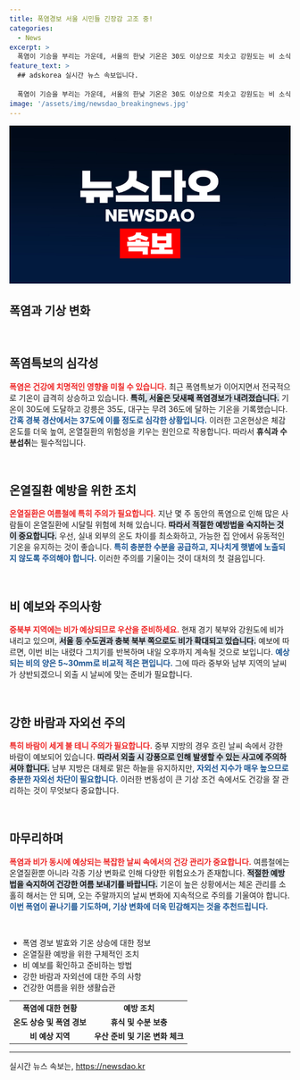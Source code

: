 ```yaml
---
title: 폭염경보 서울 시민들 긴장감 고조 중!
categories:
  - News
excerpt: >
  폭염이 기승을 부리는 가운데, 서울의 한낮 기온은 30도 이상으로 치솟고 강원도는 비 소식! 온열질환 예방을 위해 충분한 휴식과 수분 섭취가 필수입니다. 더위와 비가 뒤섞인 날씨 속, 주의가 필요합니다!
feature_text: >
  ## adskorea 실시간 뉴스 속보입니다.

  폭염이 기승을 부리는 가운데, 서울의 한낮 기온은 30도 이상으로 치솟고 강원도는 비 소식! 온열질환 예방을 위해 충분한 휴식과 수분 섭취가 필수입니다. 더위와 비가 뒤섞인 날씨 속, 주의가 필요합니다!
image: '/assets/img/newsdao_breakingnews.jpg'
---
```


<p><img src="/assets/img/newsdao_breakingnews.jpg" alt="adskorea 속보" /></p>

<h2 data-ke-size="size26">폭염과 기상 변화</h2>

<p data-ke-size="size16">&nbsp;</p>

<h2 data-ke-size="size26">폭염특보의 심각성</h2>

<p><b><span style="color: #ee2323;">폭염은 건강에 치명적인 영향을 미칠 수 있습니다.</span></b> 최근 폭염특보가 이어지면서 전국적으로 기온이 급격히 상승하고 있습니다. <b><span style="background-color: #21538527;">특히, 서울은 닷새째 폭염경보가 내려졌습니다.</span></b> 기온이 30도에 도달하고 강릉은 35도, 대구는 무려 36도에 달하는 기온을 기록했습니다. <b><span style="color: #1a5490;">간혹 경북 경산에서는 37도에 이를 정도로 심각한 상황입니다.</span></b> 이러한 고온현상은 체감온도를 더욱 높여, 온열질환의 위험성을 키우는 원인으로 작용합니다. 따라서 <b>휴식과 수분섭취</b>는 필수적입니다.</p>

<p data-ke-size="size16">&nbsp;</p>

<h2 data-ke-size="size26">온열질환 예방을 위한 조치</h2>

<p><b><span style="color: #ee2323;">온열질환은 여름철에 특히 주의가 필요합니다.</span></b> 지난 몇 주 동안의 폭염으로 인해 많은 사람들이 온열질환에 시달릴 위험에 처해 있습니다. <b><span style="background-color: #21538527;">따라서 적절한 예방법을 숙지하는 것이 중요합니다.</span></b> 우선, 실내 외부의 온도 차이를 최소화하고, 가능한 집 안에서 유동적인 기온을 유지하는 것이 좋습니다. <b><span style="color: #1a5490;">특히 충분한 수분을 공급하고, 지나치게 햇볕에 노출되지 않도록 주의해야 합니다.</span></b> 이러한 주의를 기울이는 것이 대처의 첫 걸음입니다.</p>

<p data-ke-size="size16">&nbsp;</p>

<h2 data-ke-size="size26">비 예보와 주의사항</h2>

<p><b><span style="color: #ee2323;">중북부 지역에는 비가 예상되므로 우산을 준비하세요.</span></b> 현재 경기 북부와 강원도에 비가 내리고 있으며, <b><span style="background-color: #21538527;">서울 등 수도권과 충북 북부 쪽으로도 비가 확대되고 있습니다.</span></b> 예보에 따르면, 이번 비는 내렸다 그치기를 반복하며 내일 오후까지 계속될 것으로 보입니다. <b><span style="color: #1a5490;">예상되는 비의 양은 5~30mm로 비교적 적은 편입니다.</span></b> 그에 따라 중부와 남부 지역의 날씨가 상반되겠으니 외출 시 날씨에 맞는 준비가 필요합니다.</p>

<p data-ke-size="size16">&nbsp;</p>

<h2 data-ke-size="size26">강한 바람과 자외선 주의</h2>

<p><b><span style="color: #ee2323;">특히 바람이 세게 불 테니 주의가 필요합니다.</span></b> 중부 지방의 경우 흐린 날씨 속에서 강한 바람이 예보되어 있습니다. <b><span style="background-color: #21538527;">따라서 외출 시 강풍으로 인해 발생할 수 있는 사고에 주의하셔야 합니다.</span></b> 남부 지방은 대체로 맑은 하늘을 유지하지만, <b><span style="color: #1a5490;">자외선 지수가 매우 높으므로 충분한 자외선 차단이 필요합니다.</span></b> 이러한 변동성이 큰 기상 조건 속에서도 건강을 잘 관리하는 것이 무엇보다 중요합니다.</p>

<p data-ke-size="size16">&nbsp;</p>

<h2 data-ke-size="size26">마무리하며</h2>

<p><b><span style="color: #ee2323;">폭염과 비가 동시에 예상되는 복잡한 날씨 속에서의 건강 관리가 중요합니다.</span></b> 여름철에는 온열질환뿐 아니라 각종 기상 변화로 인해 다양한 위험요소가 존재합니다. <b><span style="background-color: #21538527;">적절한 예방법을 숙지하여 건강한 여름 보내기를 바랍니다.</span></b> 기온이 높은 상황에서는 체온 관리를 소홀히 해서는 안 되며, 오는 주말까지의 날씨 변화에 지속적으로 주의를 기울여야 합니다. <b><span style="color: #1a5490;">이번 폭염이 끝나기를 기도하며, 기상 변화에 더욱 민감해지는 것을 추천드립니다.</span></b></p>

<p data-ke-size="size16">&nbsp;</p>

<ul>
  <li>폭염 경보 발효와 기온 상승에 대한 정보</li>
  <li>온열질환 예방을 위한 구체적인 조치</li>
  <li>비 예보를 확인하고 준비하는 방법</li>
  <li>강한 바람과 자외선에 대한 주의 사항</li>
  <li>건강한 여름을 위한 생활습관</li>
</ul>

<table style="width: 100%; border-collapse: collapse;">
  <tr>
    <td style="text-align: center; height: 17px;"><b>폭염에 대한 현황</b></td>
    <td style="text-align: center; height: 17px;"><b>예방 조치</b></td>
  </tr>
  <tr>
    <td style="text-align: center; height: 17px;"><b>온도 상승 및 폭염 경보</b></td>
    <td style="text-align: center; height: 17px;"><b>휴식 및 수분 보충</b></td>
  </tr>
  <tr>
    <td style="text-align: center; height: 17px;"><b>비 예상 지역</b></td>
    <td style="text-align: center; height: 17px;"><b>우산 준비 및 기온 변화 체크</b></td>
  </tr>
</table>

<hr>
실시간 뉴스 속보는, <a href="https://newsdao.kr" rel="dofollow">https://newsdao.kr</a>


